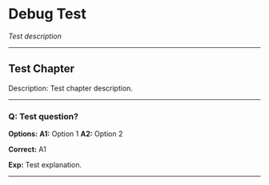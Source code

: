 # Debug Test

_Test description_

---

## Test Chapter <!-- CH_ID: test -->

Description: Test chapter description.

---

### Q: Test question? <!-- Q_ID: test_q -->

**Options:**
**A1:** Option 1
**A2:** Option 2

**Correct:** A1

**Exp:**
Test explanation.

---
